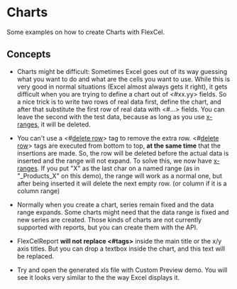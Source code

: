 # Charts

Some examples on how to create Charts with FlexCel.

## Concepts

- Charts might be difficult: Sometimes Excel goes out of its way
  guessing what you want to do and what are the cells you want to
  use. While this is very good in normal situations (Excel almost
  always gets it right), it gets difficult when you are trying to
  define a chart out of \<\#xx.yy\> fields. So a nice trick is to
  write two rows of real data first, define the chart, and after
  that substitute the first row of real data with \<\#\...\> fields.
  You can leave the second with the test data, because as long as
  you use [x-ranges](https://doc.tmssoftware.com/flexcel/net/guides/reports-designer-guide.html#x-ranges), it will be deleted.

- You can't use a  \<\#[delete row](https://doc.tmssoftware.com/flexcel/net/guides/reports-tag-reference.html#delete-row)\> tag to remove the extra row. \<\#[delete row](https://doc.tmssoftware.com/flexcel/net/guides/reports-tag-reference.html#delete-row)\> tags are
  executed from bottom to top, **at the same time** that the
  insertions are made. So, the row will be deleted before the actual
  data is inserted and the range will not expand. To solve this, we
  now have [x-ranges](https://doc.tmssoftware.com/flexcel/net/guides/reports-designer-guide.html#x-ranges). If you put \"X\" as the last char on a
  named range (as in \"\_Products\_X\" on this demo), the range will
  work as a normal one, but after being inserted it will delete the
  next empty row. (or column if it is a column range)

- Normally when you create a chart, series remain fixed and the data
  range expands. Some charts might need that the data range is fixed
  and new series are created. Those kinds of charts are not
  currently supported with reports, but you can create them with the API.

- FlexCelReport **will not replace \<\#tags\>** inside the main title
  or the x/y axis titles. But you can drop a textbox inside the
  chart, and this text will be replaced.

- Try and open the generated xls file with Custom Preview demo. You
  will see it looks very similar to the the way Excel displays it.
